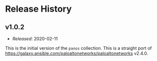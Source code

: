 Release History
===============

v1.0.2
------

- *Released*: 2020-02-11

This is the initial version of the `panos` collection. This is a straight port
of <https://galaxy.ansible.com/paloaltonetworks/paloaltonetworks> v2.4.0.
